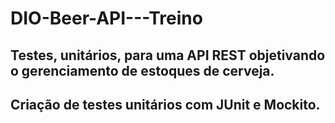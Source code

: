 # DIO-Beer-API---Treino

## Testes, unitários, para uma API REST objetivando o gerenciamento de estoques de cerveja.
## Criação de testes unitários com JUnit e Mockito.
